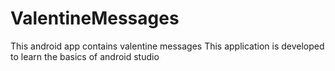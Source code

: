 # ValentineMessages
This android app contains valentine messages
This application is developed to learn the basics of android studio
